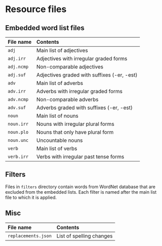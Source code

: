 # Resource files

## Embedded word list files

| File name  | Contents                                    |
|:-----------|:--------------------------------------------|
| `adj`      | Main list of adjectives                     |
| `adj.irr`  | Adjectives with irregular graded forms      |
| `adj.ncmp` | Non-comparable adjectives                   |
| `adj.suf`  | Adjectives graded with suffixes (-er, -est) |
| `adv`      | Main list of adverbs                        |
| `adv.irr`  | Adverbs with irregular graded forms         |
| `adv.ncmp` | Non-comparable adverbs                      |
| `adv.suf`  | Adverbs graded with suffixes (-er, -est)    |
| `noun`     | Main list of nouns                          |
| `noun.irr` | Nouns with irregular plural forms           |
| `noun.plo` | Nouns that only have plural form            |
| `noun.unc` | Uncountable nouns                           |
| `verb`     | Main list of verbs                          |
| `verb.irr` | Verbs with irregular past tense forms       |

## Filters

Files in `filters` directory contain words from WordNet database that are excluded from the embedded lists. Each filter is named after the main list file to which it is applied.

## Misc

| File name           | Contents                 |
|:--------------------|:-------------------------|
| `replacements.json` | List of spelling changes |
